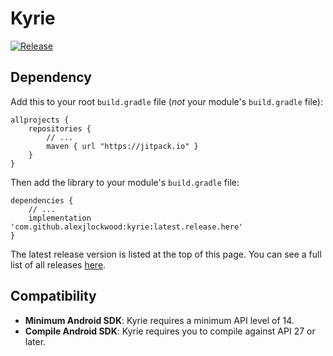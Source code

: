 # Kyrie

[![Release](https://jitpack.io/v/alexjlockwood/kyrie.svg)](https://jitpack.io/#alexjlockwood/kyrie)

## Dependency

Add this to your root `build.gradle` file (*not* your module's `build.gradle` file):

```
allprojects {
    repositories {
        // ...
        maven { url "https://jitpack.io" }
    }
}
```

Then add the library to your module's `build.gradle` file:

```
dependencies {
    // ...
    implementation 'com.github.alexjlockwood:kyrie:latest.release.here'
}
```

The latest release version is listed at the top of this page. You can see a full list of all releases [here](https://github.com/alexjlockwood/kyrie/releases).

## Compatibility

* **Minimum Android SDK**: Kyrie requires a minimum API level of 14.
* **Compile Android SDK**: Kyrie requires you to compile against API 27 or later.
